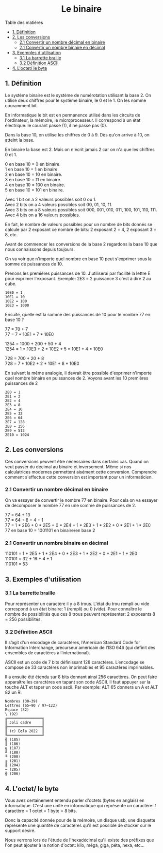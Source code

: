 <h1 style="text-align:center"> Le binaire</h1>

Table des matières
<!-- @import "[TOC]" {cmd="toc" depthFrom=1 depthTo=6 orderedList=false} -->

<!-- code_chunk_output -->

- [1. Définition](#1-définition)
- [2. Les conversions](#2-les-conversions)
  - [2.1 Convertir un nombre décimal en binaire](#21-convertir-un-nombre-décimal-en-binaire)
  - [2.1 Convertir un nombre binaire en décimal](#21-convertir-un-nombre-binaire-en-décimal)
- [3. Exemples d'utilisation](#3-exemples-dutilisation)
  - [3.1 La barrette braille](#31-la-barrette-braille)
  - [3.2 Définition ASCII](#32-définition-ascii)
- [4. L'octet/ le byte](#4-loctet-le-byte)

<!-- /code_chunk_output -->


## 1. Définition
Le système binaire est le système de numérotation utilisant la base 2. On utilise deux chiffres pour le système binaire, le 0 et le 1. On les nomme couramment bit.

En informatique le bit est en permanence utilisé dans les circuits de l'ordinateur, la mémoire, le microprocesseur. Il correspond à un état électrique: le courant passe (1), il ne passe pas (0). 

Dans la base 10, on utilise les chiffres de 0 à 9. Dès qu'on arrive à 10, on atteint la base.

En binaire la base est 2. Mais on n'écrit jamais 2 car on n'a que les chiffres 0 et 1.

0 en base 10 = 0 en binaire.  
1 en base 10 = 1 en binaire.  
2 en base 10 = 10 en binaire.  
3 en base 10 = 11 en binaire.  
4 en base 10 = 100 en binaire.  
5 en base 10 = 101 en binaire.  

Avec 1 bit  on a 2  valeurs possibles soit 0 ou 1.  
Avec 2 bits on a 4  valeurs possibles soit 00, 01, 10, 11.  
Avec 3 bits on a 8  valeurs possibles soit 000, 001, 010, 011, 100, 101, 110, 111.  
Avec 4 bits on a 16 valeurs possibles.  

En fait, le nombre de valeurs possibles pour un nombre de bits donnés se calcule par 2 exposant ce nombre de bits: 2 exposant 2 = 4, 2 exposant 3 = 8, etc.

Avant de commencer les conversions de la base 2 regardons la base 10 que nous connaissons depuis toujours.

On va voir que n'importe quel nombre en base 10 peut s'exprimer sous la somme de puissances de 10.

Prenons les premières puissances de 10. J'utiliserai par facilité la lettre E pour exprimer l'exposant. Exemple: 2E3 = 2 puissance 3 c'est à dire 2 au cube.

```
10E0 = 1
10E1 = 10
10E2 = 100
10E3 = 1000
```

Ensuite, quelle est la somme des puissances de 10 pour le nombre 77 en base 10 ?

77 =  70 + 7  
77 = 7 * 10E1 + 7 * 10E0  

1254 = 1000 + 200 + 50 + 4  
1254 = 1 * 10E3 + 2 * 10E2 + 5 * 10E1 + 4 * 10E0  

728 = 700 + 20 + 8  
728 = 7 * 10E2 + 2 * 10E1 + 8 * 10E0  

En suivant la même analogie, il devrait être possible d'exprimer n'importe quel nombre binaire en puissances de 2.
Voyons avant les 10 premières puissances de 2
```
2E0 = 1
2E1 = 2
2E2 = 4
2E3 = 8
2E4 = 16
2E5 = 32
2E6 = 64
2E7 = 128
2E8 = 256
2E9 = 512
2E10 = 1024
```

## 2. Les conversions
Ces conversions peuvent être nécessaires dans certains cas. Quand on veut passer du décimal au binaire et inversement.
Même si nos calculatrices modernes permettent aisément cette conversion. Comprendre comment s'effectue cette conversion est important pour un informaticien.

### 2.1 Convertir un nombre décimal en binaire
On va essayer de convertir le nombre 77 en binaire. Pour cela on va essayer de décomposer le nombre 77 en une somme de puissances de 2.

77 = 64 + 13  
77 = 64 + 8 + 4 + 1  
77 = 1 * 2E6 + 0 * 2E5 + 0 * 2E4 + 1 * 2E3 + 1 * 2E2 + 0 * 2E1 + 1 * 2E0  
77 en base 10 = 1001101 en binaire/en base 2  

### 2.1 Convertir un nombre binaire en décimal
110101 = 1 * 2E5 + 1 * 2E4 + 0 * 2E3 + 1 * 2E2 + 0 * 2E1 + 1 * 2E0  
110101 = 32 + 16 + 4 + 1  
110101 = 53  

## 3. Exemples d'utilisation
### 3.1 La barrette braille
Pour représenter un caractère il y a 8 trous. L'état du trou rempli ou vide correspond à un état binaire: 1 (rempli) ou 0 (vide). Pour connaître le nombre de possibilités que ces 8 trous peuvent représenter: 2 exposants 8 = 256 possibilités.

### 3.2 Définition ASCII
Il s’agit d‘un encodage de caractères, l’American Standard Code for Information Interchange, précurseur américain de l’ISO 646 (qui définit des ensembles de caractères à l’international).

ASCII est un code de 7 bits définissant 128 caractères. L’encodage se compose de 33 caractères non imprimables et 95 caractères imprimables.

Il a ensuite été étendu sur 8 bits donnant ainsi 256 caractères. On peut faire apparaître les caractères en tapant son code ASCII. Il faut appuyer sur la touche ALT et taper un code ascii. Par exemple: ALT 65 donnera un A et ALT 82 un R.
```
Nombres (30–39)
Lettres (65–90 / 97–122)
Espace (32)
\ (92)
╔════════════════╗
║ Joli cadre     ║
╠════════════════╣
║ (c) Eqla 2022  ║
╚════════════════╝
╣ (185)
║ (186)
╗ (187)
╝ (188)
╚ (200)
╔ (201)
╠ (204)
═ (205)
╬ (206)
```
## 4. L'octet/ le byte
Vous avez certainement entendu parler d'octets (bytes en anglais) en informatique. C'est une unité en informatique qui représente un caractère.
1 caractère = 1 octet = 1 byte = 8 bits.

Donc la capacité donnée pour de la mémoire, un disque usb, une disquette représente une quantité de caractères qu'il est possible de stocker sur le support désiré.

Nous verrons lors de l'étude de l'hexadécimal qu'il existe des préfixes que l'on peut ajouter à la notion d'octet: kilo, méga, giga, péta, hexa, etc...